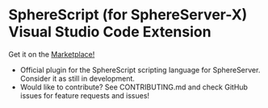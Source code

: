 # SphereScript (for SphereServer-X) Visual Studio Code Extension

Get it on the <a href="https://marketplace.visualstudio.com/items?itemName=sphereserver-uo.scp-spherex">Marketplace!</a>

* Official plugin for the SphereScript scripting language for SphereServer. Consider it as still in development.
* Would like to contribute? See CONTRIBUTING.md and check GitHub issues for feature requests and issues!
